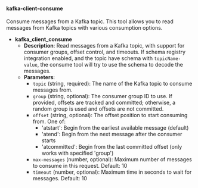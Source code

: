 #### kafka-client-consume

Consume messages from a Kafka topic. This tool allows you to read messages from Kafka topics with various consumption options.

- **kafka_client_consume**
  - **Description**: Read messages from a Kafka topic, with support for consumer groups, offset control, and timeouts. If schema registry integration enabled, and the topic have schema with `topicName-value`, the consume tool will try to use the schema to decode the messages.
  - **Parameters**:
    - `topic` (string, required): The name of the Kafka topic to consume messages from.
    - `group` (string, optional): The consumer group ID to use. If provided, offsets are tracked and committed; otherwise, a random group is used and offsets are not committed.
    - `offset` (string, optional): The offset position to start consuming from. One of:
      - 'atstart': Begin from the earliest available message (default)
      - 'atend': Begin from the next message after the consumer starts
      - 'atcommitted': Begin from the last committed offset (only works with specified 'group')
    - `max-messages` (number, optional): Maximum number of messages to consume in this request. Default: 10
    - `timeout` (number, optional): Maximum time in seconds to wait for messages. Default: 10 
